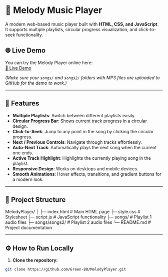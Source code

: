 # 🎵 Melody Music Player

A modern web-based music player built with **HTML, CSS, and JavaScript**.  
It supports multiple playlists, circular progress visualization, and click-to-seek functionality.

## 🌐 Live Demo

You can try the Melody Player online here:  
[🎵 Live Demo](https://green-88.github.io/Greenmusic/)  

*(Make sure your `songs/` and `songs2/` folders with MP3 files are uploaded to GitHub for the demo to work.)*

---

## 🚀 Features

- **Multiple Playlists**: Switch between different playlists easily.  
- **Circular Progress Bar**: Shows current track progress in a circular design.  
- **Click-to-Seek**: Jump to any point in the song by clicking the circular progress.  
- **Next / Previous Controls**: Navigate through tracks effortlessly.  
- **Auto-Next Track**: Automatically plays the next song when the current one ends.  
- **Active Track Highlight**: Highlights the currently playing song in the playlist.  
- **Responsive Design**: Works on desktops and mobile devices.  
- **Smooth Animations**: Hover effects, transitions, and gradient buttons for a modern look.  

---

## 📁 Project Structure
MelodyPlayer/
│
├─ index.html # Main HTML page
├─ style.css # Stylesheet
├─ script.js # JavaScript functionality
├─ songs/ # Playlist 1 audio files
├─ songs/songs2/ # Playlist 2 audio files
└─ README.md # Project documentation

---

## ⚙️ How to Run Locally

1. **Clone the repository:**
```bash
git clone https://github.com/Green-88/MelodyPlayer.git

